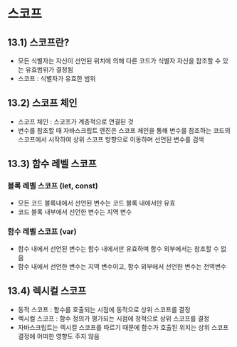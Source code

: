 # 스코프

## 13.1) 스코프란?
- 모든 식별자는 자신이 선언된 위치에 의해 다른 코드가 식별자 자신을 참조할 수 있는 유효범위가 결정됨
- 스코프 : 식별자가 유효한 범위

## 13.2) 스코프 체인
- 스코프 체인 : 스코프가 계층적으로 연결된 것
- 변수를 참조할 때 자바스크립트 엔진은 스코프 체인을 통해 변수를 참조하는 코드의 스코프에서 시작하여 상위 스코프 방향으로 이동하며 선언된 변수를 검색

## 13.3) 함수 레벨 스코프
### 블록 레벨 스코프 (let, const)
- 모든 코드 블록내에서 선언된 변수는 코드 블록 내에서만 유효
- 코드 블록 내부에서 선언한 변수는 지역 변수
### 함수 레벨 스코프 (var)
- 함수 내에서 선언된 변수는 함수 내에서만 유효하며 함수 외부에서는 참조할 수 없음
- 함수 내에서 선언한 변수는 지역 변수이고, 함수 외부에서 선언한 변수는 전역변수

## 13.4) 렉시컬 스코프
- 동적 스코프 : 함수를 호출되는 시점에 동적으로 상위 스코프를 결정
- 렉시컬 스코프 : 함수 정의가 평가되는 시점에 정적으로 상위 스코프를 결정
- 자바스크립트는 렉시컬 스코프를 따르기 때문에 함수가 호출된 위치는 상위 스코프 결정에 어떠한 영향도 주지 않음
